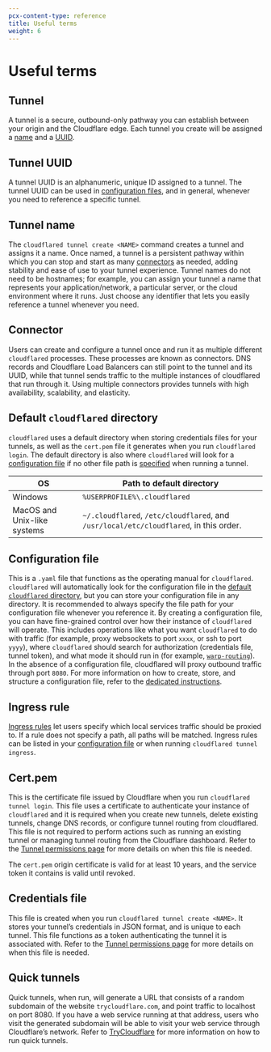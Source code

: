 ```yaml
---
pcx-content-type: reference
title: Useful terms
weight: 6
---
```


# Useful terms

## Tunnel

A tunnel is a secure, outbound-only pathway you can establish between your origin and the Cloudflare edge. Each tunnel you create will be assigned a [name](#tunnel-name) and a [UUID](#tunnel-uuid).

## Tunnel UUID

A tunnel UUID is an alphanumeric, unique ID assigned to a tunnel. The tunnel UUID can be used in [configuration files](#configuration-file), and in general, whenever you need to reference a specific tunnel.

## Tunnel name

The `cloudflared tunnel create <NAME>` command creates a tunnel and assigns it a name. Once named, a tunnel is a persistent pathway within which you can stop and start as many [connectors](#connector) as needed, adding stability and ease of use to your tunnel experience. Tunnel names do not need to be hostnames; for example, you can assign your tunnel a name that represents your application/network, a particular server, or the cloud environment where it runs. Just choose any identifier that lets you easily reference a tunnel whenever you need.

## Connector

Users can create and configure a tunnel once and run it as multiple different `cloudflared` processes. These processes are known as connectors. DNS records and Cloudflare Load Balancers can still point to the tunnel and its UUID, while that tunnel sends traffic to the multiple instances of cloudflared that run through it. Using multiple connectors provides tunnels with high availability, scalability, and elasticity.

## Default `cloudflared` directory

`cloudflared` uses a default directory when storing credentials files for your tunnels, as well as the `cert.pem` file it generates when you run `cloudflared login`. The default directory is also where `cloudflared` will look for a [configuration file](#configuration-file) if no other file path is [specified](/cloudflare-one/connections/connect-apps/configuration/configuration-file/#storing-a-configuration-file) when running a tunnel.

| OS | Path to default directory |
| -- | ---- |
| Windows | `%USERPROFILE%\.cloudflared` |
| MacOS and Unix-like systems | `~/.cloudflared`, `/etc/cloudflared`, and `/usr/local/etc/cloudflared`, in this order. |

## Configuration file

This is a `.yaml` file that functions as the operating manual for `cloudflared`. `cloudflared` will automatically look for the configuration file in the [default `cloudflared` directory](/cloudflare-one/connections/connect-apps/install-and-setup/tunnel-useful-terms/#default-cloudflared-directory), but you can store your configuration file in any directory. It is recommended to always specify the file path for your configuration file whenever you reference it. By creating a configuration file, you can have fine-grained control over how their instance of `cloudflared` will operate. This includes operations like what you want `cloudflared` to do with traffic (for example, proxy websockets to port `xxxx`, or ssh to port `yyyy`), where `cloudflared` should search for authorization (credentials file, tunnel token), and what mode it should run in (for example, [`warp-routing`](/cloudflare-one/connections/connect-networks/private-net/)). In the absence of a configuration file, cloudflared will proxy outbound traffic through port `8080`. For more information on how to create, store, and structure a configuration file, refer to the [dedicated instructions](/cloudflare-one/connections/connect-apps/configuration/configuration-file/).

## Ingress rule

[Ingress rules](/cloudflare-one/connections/connect-apps/configuration/configuration-file/ingress) let users specify which local services traffic should be proxied to. If a rule does not specify a path, all paths will be matched. Ingress rules can be listed in your [configuration file](#configuration-file) or when running `cloudflared tunnel ingress`.

## Cert.pem

This is the certificate file issued by Cloudflare when you run `cloudflared tunnel login`. This file uses a certificate to authenticate your instance of `cloudflared` and it is required when you create new tunnels, delete existing tunnels, change DNS records, or configure tunnel routing from cloudflared. This file is not required to perform actions such as running an existing tunnel or managing tunnel routing from the Cloudflare dashboard. Refer to the [Tunnel permissions page](/cloudflare-one/connections/connect-apps/install-and-setup/tunnel-permissions/) for more details on when this file is needed.

The `cert.pem` origin certificate is valid for at least 10 years, and the service token it contains is valid until revoked.

## Credentials file

This file is created when you run `cloudflared tunnel create <NAME>`. It stores your tunnel’s credentials in JSON format, and is unique to each tunnel. This file functions as a token authenticating the tunnel it is associated with. Refer to the [Tunnel permissions page](/cloudflare-one/connections/connect-apps/install-and-setup/tunnel-permissions/) for more details on when this file is needed.

## Quick tunnels

Quick tunnels, when run, will generate a URL that consists of a random subdomain of the website `trycloudflare.com`, and point traffic to localhost on port 8080. If you have a web service running at that address, users who visit the generated subdomain will be able to visit your web service through Cloudflare’s network. Refer to [TryCloudflare](/cloudflare-one/connections/connect-apps/run-tunnel/trycloudflare/) for more information on how to run quick tunnels.
